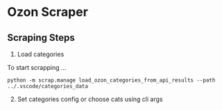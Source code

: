 # Ozon Scraper

## Scraping Steps

1. Load categories

To start scrapping ...

```
python -m scrap.manage load_ozon_categories_from_api_results --path ../.vscode/categories_data
```

2. Set categories config or choose cats using cli args
